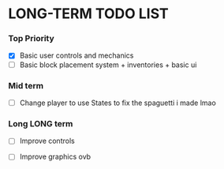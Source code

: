 # LONG-TERM TODO LIST

### Top Priority
- [x] Basic user controls and mechanics
- [ ] Basic block placement system + inventories + basic ui

### Mid term
- [ ] Change player to use States to fix the spaguetti i made lmao 

### Long LONG term
- [ ] Improve controls
- [ ] Improve graphics ovb 

